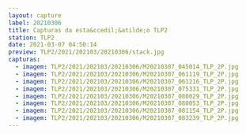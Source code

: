 ```yaml
---
layout: capture
label: 20210306
title: Capturas da esta&ccedil;&atilde;o TLP2
station: TLP2
date: 2021-03-07 04:50:14
preview: TLP2/2021/202103/20210306/stack.jpg
capturas:
  - imagem: TLP2/2021/202103/20210306/M20210307_045014_TLP_2P.jpg
  - imagem: TLP2/2021/202103/20210306/M20210307_061119_TLP_2P.jpg
  - imagem: TLP2/2021/202103/20210306/M20210307_061216_TLP_2P.jpg
  - imagem: TLP2/2021/202103/20210306/M20210307_075331_TLP_2P.jpg
  - imagem: TLP2/2021/202103/20210306/M20210307_080029_TLP_2P.jpg
  - imagem: TLP2/2021/202103/20210306/M20210307_080053_TLP_2P.jpg
  - imagem: TLP2/2021/202103/20210306/M20210307_081154_TLP_2P.jpg
  - imagem: TLP2/2021/202103/20210306/M20210307_083239_TLP_2P.jpg
---
```

